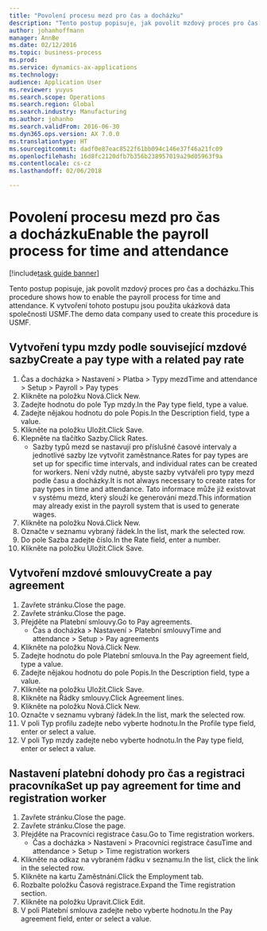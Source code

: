 ```yaml
---
title: "Povolení procesu mezd pro čas a docházku"
description: "Tento postup popisuje, jak povolit mzdový proces pro čas a docházku."
author: johanhoffmann
manager: AnnBe
ms.date: 02/12/2016
ms.topic: business-process
ms.prod: 
ms.service: dynamics-ax-applications
ms.technology: 
audience: Application User
ms.reviewer: yuyus
ms.search.scope: Operations
ms.search.region: Global
ms.search.industry: Manufacturing
ms.author: johanho
ms.search.validFrom: 2016-06-30
ms.dyn365.ops.version: AX 7.0.0
ms.translationtype: HT
ms.sourcegitcommit: dadf0e87eac8522f61bb094c146e37f46a21fc09
ms.openlocfilehash: 16d8fc2120dfb7b356b238957019a29d05963f9a
ms.contentlocale: cs-cz
ms.lasthandoff: 02/06/2018

---
```

# <a name="enable-the-payroll-process-for-time-and-attendance"></a><span data-ttu-id="a75e0-103">Povolení procesu mezd pro čas a docházku</span><span class="sxs-lookup"><span data-stu-id="a75e0-103">Enable the payroll process for time and attendance</span></span>

[!include[task guide banner](../../includes/task-guide-banner.md)]

<span data-ttu-id="a75e0-104">Tento postup popisuje, jak povolit mzdový proces pro čas a docházku.</span><span class="sxs-lookup"><span data-stu-id="a75e0-104">This procedure shows how to enable the payroll process for time and attendance.</span></span> <span data-ttu-id="a75e0-105">K vytvoření tohoto postupu jsou použita ukázková data společnosti USMF.</span><span class="sxs-lookup"><span data-stu-id="a75e0-105">The demo data company used to create this procedure is USMF.</span></span>


## <a name="create-a-pay-type-with-a-related-pay-rate"></a><span data-ttu-id="a75e0-106">Vytvoření typu mzdy podle související mzdové sazby</span><span class="sxs-lookup"><span data-stu-id="a75e0-106">Create a pay type with a related pay rate</span></span>
1. <span data-ttu-id="a75e0-107">Čas a docházka > Nastavení > Platba > Typy mezd</span><span class="sxs-lookup"><span data-stu-id="a75e0-107">Time and attendance > Setup > Payroll > Pay types</span></span>
2. <span data-ttu-id="a75e0-108">Klikněte na položku Nová.</span><span class="sxs-lookup"><span data-stu-id="a75e0-108">Click New.</span></span>
3. <span data-ttu-id="a75e0-109">Zadejte hodnotu do pole Typ mzdy.</span><span class="sxs-lookup"><span data-stu-id="a75e0-109">In the Pay type field, type a value.</span></span>
4. <span data-ttu-id="a75e0-110">Zadejte nějakou hodnotu do pole Popis.</span><span class="sxs-lookup"><span data-stu-id="a75e0-110">In the Description field, type a value.</span></span>
5. <span data-ttu-id="a75e0-111">Klikněte na položku Uložit.</span><span class="sxs-lookup"><span data-stu-id="a75e0-111">Click Save.</span></span>
6. <span data-ttu-id="a75e0-112">Klepněte na tlačítko Sazby.</span><span class="sxs-lookup"><span data-stu-id="a75e0-112">Click Rates.</span></span>
    * <span data-ttu-id="a75e0-113">Sazby typů mezd se nastavují pro příslušné časové intervaly a jednotlivé sazby lze vytvořit zaměstnance.</span><span class="sxs-lookup"><span data-stu-id="a75e0-113">Rates for pay types are set up for specific time intervals, and individual rates can be created for workers.</span></span> <span data-ttu-id="a75e0-114">Není vždy nutné, abyste sazby vytvářeli pro typy mezd podle času a docházky.</span><span class="sxs-lookup"><span data-stu-id="a75e0-114">It is not always necessary to create rates for pay types in time and attendance.</span></span> <span data-ttu-id="a75e0-115">Tato informace může již existovat v systému mezd, který slouží ke generování mezd.</span><span class="sxs-lookup"><span data-stu-id="a75e0-115">This information may already exist in the payroll system that is used to generate wages.</span></span>  
7. <span data-ttu-id="a75e0-116">Klikněte na položku Nová.</span><span class="sxs-lookup"><span data-stu-id="a75e0-116">Click New.</span></span>
8. <span data-ttu-id="a75e0-117">Označte v seznamu vybraný řádek.</span><span class="sxs-lookup"><span data-stu-id="a75e0-117">In the list, mark the selected row.</span></span>
9. <span data-ttu-id="a75e0-118">Do pole Sazba zadejte číslo.</span><span class="sxs-lookup"><span data-stu-id="a75e0-118">In the Rate field, enter a number.</span></span>
10. <span data-ttu-id="a75e0-119">Klikněte na položku Uložit.</span><span class="sxs-lookup"><span data-stu-id="a75e0-119">Click Save.</span></span>

## <a name="create-a-pay-agreement"></a><span data-ttu-id="a75e0-120">Vytvoření mzdové smlouvy</span><span class="sxs-lookup"><span data-stu-id="a75e0-120">Create a pay agreement</span></span>
1. <span data-ttu-id="a75e0-121">Zavřete stránku.</span><span class="sxs-lookup"><span data-stu-id="a75e0-121">Close the page.</span></span>
2. <span data-ttu-id="a75e0-122">Zavřete stránku.</span><span class="sxs-lookup"><span data-stu-id="a75e0-122">Close the page.</span></span>
3. <span data-ttu-id="a75e0-123">Přejděte na Platební smlouvy.</span><span class="sxs-lookup"><span data-stu-id="a75e0-123">Go to Pay agreements.</span></span>
    * <span data-ttu-id="a75e0-124">Čas a docházka > Nastavení > Platební smlouvy</span><span class="sxs-lookup"><span data-stu-id="a75e0-124">Time and attendance > Setup > Pay agreements</span></span>  
4. <span data-ttu-id="a75e0-125">Klikněte na položku Nová.</span><span class="sxs-lookup"><span data-stu-id="a75e0-125">Click New.</span></span>
5. <span data-ttu-id="a75e0-126">Zadejte hodnotu do pole Platební smlouva.</span><span class="sxs-lookup"><span data-stu-id="a75e0-126">In the Pay agreement field, type a value.</span></span>
6. <span data-ttu-id="a75e0-127">Zadejte nějakou hodnotu do pole Popis.</span><span class="sxs-lookup"><span data-stu-id="a75e0-127">In the Description field, type a value.</span></span>
7. <span data-ttu-id="a75e0-128">Klikněte na položku Uložit.</span><span class="sxs-lookup"><span data-stu-id="a75e0-128">Click Save.</span></span>
8. <span data-ttu-id="a75e0-129">Klikněte na Řádky smlouvy.</span><span class="sxs-lookup"><span data-stu-id="a75e0-129">Click Agreement lines.</span></span>
9. <span data-ttu-id="a75e0-130">Klikněte na položku Nová.</span><span class="sxs-lookup"><span data-stu-id="a75e0-130">Click New.</span></span>
10. <span data-ttu-id="a75e0-131">Označte v seznamu vybraný řádek.</span><span class="sxs-lookup"><span data-stu-id="a75e0-131">In the list, mark the selected row.</span></span>
11. <span data-ttu-id="a75e0-132">V poli Typ profilu zadejte nebo vyberte hodnotu.</span><span class="sxs-lookup"><span data-stu-id="a75e0-132">In the Profile type field, enter or select a value.</span></span>
12. <span data-ttu-id="a75e0-133">V poli Typ mzdy zadejte nebo vyberte hodnotu.</span><span class="sxs-lookup"><span data-stu-id="a75e0-133">In the Pay type field, enter or select a value.</span></span>

## <a name="set-up-pay-agreement-for-time-and-registration-worker"></a><span data-ttu-id="a75e0-134">Nastavení platební dohody pro čas a registraci pracovníka</span><span class="sxs-lookup"><span data-stu-id="a75e0-134">Set up pay agreement for time and registration worker</span></span>
1. <span data-ttu-id="a75e0-135">Zavřete stránku.</span><span class="sxs-lookup"><span data-stu-id="a75e0-135">Close the page.</span></span>
2. <span data-ttu-id="a75e0-136">Zavřete stránku.</span><span class="sxs-lookup"><span data-stu-id="a75e0-136">Close the page.</span></span>
3. <span data-ttu-id="a75e0-137">Přejděte na Pracovníci registrace času.</span><span class="sxs-lookup"><span data-stu-id="a75e0-137">Go to Time registration workers.</span></span>
    * <span data-ttu-id="a75e0-138">Čas a docházka > Nastavení > Pracovníci registrace času</span><span class="sxs-lookup"><span data-stu-id="a75e0-138">Time and attendance > Setup > Time registration workers</span></span>  
4. <span data-ttu-id="a75e0-139">Klikněte na odkaz na vybraném řádku v seznamu.</span><span class="sxs-lookup"><span data-stu-id="a75e0-139">In the list, click the link in the selected row.</span></span>
5. <span data-ttu-id="a75e0-140">Klikněte na kartu Zaměstnání.</span><span class="sxs-lookup"><span data-stu-id="a75e0-140">Click the Employment tab.</span></span>
6. <span data-ttu-id="a75e0-141">Rozbalte položku Časová registrace.</span><span class="sxs-lookup"><span data-stu-id="a75e0-141">Expand the Time registration section.</span></span>
7. <span data-ttu-id="a75e0-142">Klikněte na položku Upravit.</span><span class="sxs-lookup"><span data-stu-id="a75e0-142">Click Edit.</span></span>
8. <span data-ttu-id="a75e0-143">V poli Platební smlouva zadejte nebo vyberte hodnotu.</span><span class="sxs-lookup"><span data-stu-id="a75e0-143">In the Pay agreement field, enter or select a value.</span></span>

